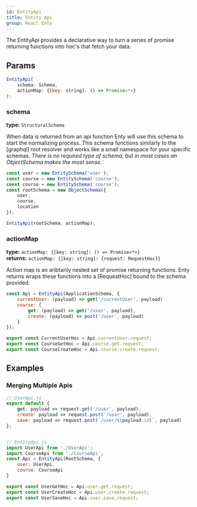 ```yaml
---
id: EntityApi
title: Entity Api
group: React Enty
---
```


The EntityApi provides a declarative way to turn a series of promise returning functions into hoc's
that fetch your data.

## Params
```js
EntityApi(
    schema: Schema,
    actionMap: {[key: string]: () => Promise<*>}
);
```

### schema
**type:** `StructuralSchema`

When data is returned from an api function Enty will use this schema to start the normalizing 
process. This schema functions similarly to the [graphql] root resolver and works like a small
namespace for your specific schemas. _There is no required type of schema, but in most cases an 
ObjectSchema makes the most sense.`_


```js
const user = new EntitySchema('user');
const course = new EntitySchema('course');
const course = new EntitySchema('course');
const rootSchema = new ObjectSchema({
    user,
    course,
    location
});

EntityApi(rootSchema, actionMap);
```

### actionMap
**type:** ` actionMap: {[key: string]: () => Promise<*>} `  
**returns:** `actionMap: {[key: string]: {request: RequestHoc}}`

Action map is an aribtarily nested set of promise returning functions. Enty returns wraps these
functions into a [RequestHoc] bound to the schema provided.

```js
const Api = EntityApi(ApplicationSchema, {
    currentUser: (payload) => get('/currentUser', payload)
    course: {
        get: (payload) => get('/user', payload),
        create: (payload) => post('/user', payload)
    }
});

export const CurrentUserHoc = Api.currentUser.request;
export const CourseGetHoc = Api.course.get.request;
export const CourseCreateHoc = Api.course.create.request;
```


## Examples

### Merging Multiple Apis
```js
// UserApi.js
export default {
    get: payload => request.get('/user', payload),
    create: payload => request.post('/user', payload),
    save: payload => request.post(`/user/${payload.id}`, payload)
};


// EntityApi.js
import UserApi from './UserApi';
import CourseApi from './CourseApi';
const Api = EntityApi(RootSchema, {
    user: UserApi,
    course: CourseApi
}

export const UserGetHoc = Api.user.get.request;
export const UserCreateHoc = Api.user.create.request;
export const UserSaveHoc = Api.user.save.request;
```
